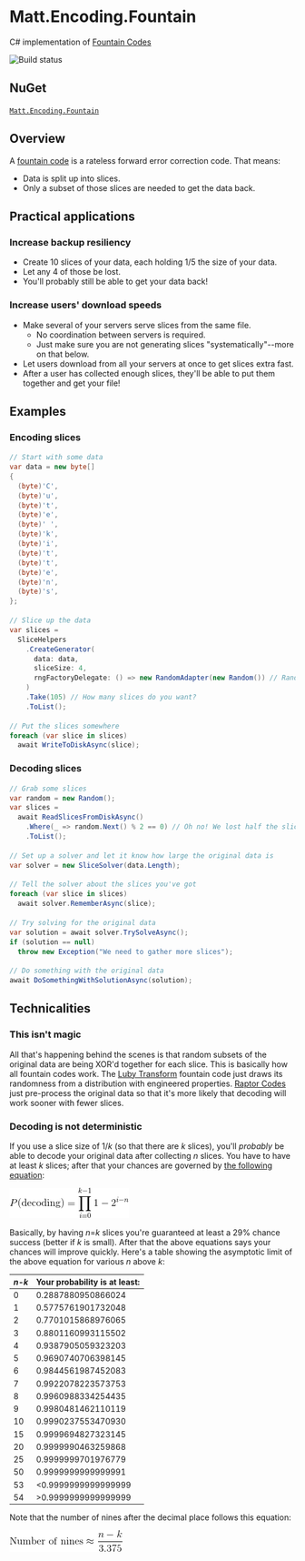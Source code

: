 # Matt.Encoding.Fountain
C# implementation of [Fountain Codes](https://en.wikipedia.org/wiki/Fountain_code)

![Build status](https://switchigan.visualstudio.com/_apis/public/build/definitions/9e65584e-ff3f-4616-b1ab-5227abae1502/10/badge "Build status")

## NuGet

[```Matt.Encoding.Fountain```](https://www.nuget.org/packages/Matt.Encoding.Fountain/)

## Overview

A [fountain code](https://en.wikipedia.org/wiki/Fountain_code) is a rateless forward error correction code. That means:
 * Data is split up into slices.
 * Only a subset of those slices are needed to get the data back.

## Practical applications

### Increase backup resiliency
 * Create 10 slices of your data, each holding 1/5 the size of your data.
 * Let any 4 of those be lost.
 * You'll probably still be able to get your data back!

### Increase users' download speeds
 * Make several of your servers serve slices from the same file.
   * No coordination between servers is required.
   * Just make sure you are not generating slices "systematically"--more on that below.
 * Let users download from all your servers at once to get slices extra fast.
 * After a user has collected enough slices, they'll be able to put them together and get your file!

## Examples

### Encoding slices

```csharp
// Start with some data
var data = new byte[]
{
  (byte)'C',
  (byte)'u',
  (byte)'t',
  (byte)'e',
  (byte)' ',
  (byte)'k',
  (byte)'i',
  (byte)'t',
  (byte)'t',
  (byte)'e',
  (byte)'n',
  (byte)'s',
};

// Slice up the data
var slices =
  SliceHelpers
    .CreateGenerator(
      data: data,
      sliceSize: 4,
      rngFactoryDelegate: () => new RandomAdapter(new Random()) // RandomAdapter is from https://www.nuget.org/packages/Matt.Random/
    )
    .Take(105) // How many slices do you want?
    .ToList();

// Put the slices somewhere
foreach (var slice in slices)
  await WriteToDiskAsync(slice);
```

### Decoding slices

```csharp
// Grab some slices
var random = new Random();
var slices =
  await ReadSlicesFromDiskAsync()
    .Where(_ => random.Next() % 2 == 0) // Oh no! We lost half the slices!
    .ToList();

// Set up a solver and let it know how large the original data is
var solver = new SliceSolver(data.Length);

// Tell the solver about the slices you've got
foreach (var slice in slices)
  await solver.RememberAsync(slice);

// Try solving for the original data
var solution = await solver.TrySolveAsync();
if (solution == null)
  throw new Exception("We need to gather more slices");

// Do something with the original data
await DoSomethingWithSolutionAsync(solution);
```

## Technicalities

### This isn't magic

All that's happening behind the scenes is that random subsets of the original data are being XOR'd together for each slice. This is basically how all fountain codes work. The [Luby Transform](https://en.wikipedia.org/wiki/Luby_transform_code) fountain code just draws its randomness from a distribution with engineered properties. [Raptor Codes](https://en.wikipedia.org/wiki/Raptor_code) just pre-process the original data so that it's more likely that decoding will work sooner with fewer slices.

### Decoding is not deterministic

If you use a slice size of 1/_k_ (so that there are _k_ slices), you'll _probably_ be able to decode your original data after collecting _n_ slices. You have to have at least _k_ slices; after that your chances are governed by [the following equation](http://math.stackexchange.com/a/172112/284627):

![Probability of decoding n slices](https://raw.githubusercontent.com/matthew-a-thomas/Matt.Encoding.Fountain/master/Probability%20of%20decoding%20n%20slices.gif "Probability of decoding n slices")

Basically, by having _n_=_k_ slices you're guaranteed at least a 29% chance success (better if _k_ is small). After that the above equations says your chances will improve quickly. Here's a table showing the asymptotic limit of the above equation for various _n_ above _k_:

| _n_-_k_ | Your probability is at least: |
|---------|-------------------------------|
| 0 | 0.2887880950866024 |
| 1 | 0.5775761901732048 |
| 2 | 0.7701015868976065 |
| 3 | 0.8801160993115502 |
| 4 | 0.9387905059323203 |
| 5 | 0.9690740706398145 |
| 6 | 0.9844561987452083 |
| 7 | 0.9922078223573753 |
| 8 | 0.9960988334254435 |
| 9 | 0.9980481462110119 |
| 10 | 0.9990237553470930 |
| 15 | 0.9999694827323145 |
| 20 | 0.9999990463259868 |
| 25 | 0.9999999701976779 |
| 50 | 0.9999999999999991 |
| 53 | <0.9999999999999999 |
| 54 | >0.9999999999999999 |

Note that the number of nines after the decimal place follows this equation:

![Number of nines after decimal place](https://raw.githubusercontent.com/matthew-a-thomas/Matt.Encoding.Fountain/readme-updates/Number%20of%20nines%20after%20decimal%20place.gif "Number of nines after decimal place")
